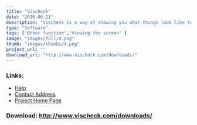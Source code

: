 ```yaml
---
title: "Vischeck"
date: "2016-06-21"
description: "Vischeck is a way of showing you what things look like to someone who is color blind. You can try Vischeck online- either run Vischeck on your own image files or run Vischeck on a web page. You can also download programs to let you run it on your own computer."
type: "Software"
tags: ['Other function','Viewing the screen' ]
image: "images/full/4.png"
thumb: "images/thumbs/4.png"
project_url: ""
download_url: "http://www.vischeck.com/downloads/"
---
```



### Links:
- <a href="http://www.oatsoft.org/Software/Vischeck/help">Help</a>
- <a href="mailto:info@vischeck.com">Contact Address</a>
- <a href="http://www.vischeck.com/">Project Home Page</a>

### Download: http://www.vischeck.com/downloads/ 